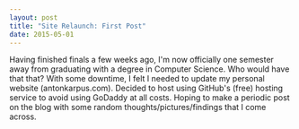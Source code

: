 ```yaml
---
layout: post
title: "Site Relaunch: First Post"
date: 2015-05-01
---
```


Having finished finals a few weeks ago, I'm now officially one semester away from graduating with a degree in Computer Science. Who would have that that? With some downtime, I felt I needed to update my personal website (antonkarpus.com). Decided to host using GitHub's (free) hosting service to avoid using GoDaddy at all costs. Hoping to make a periodic post on the blog with some random thoughts/pictures/findings that I come across. 